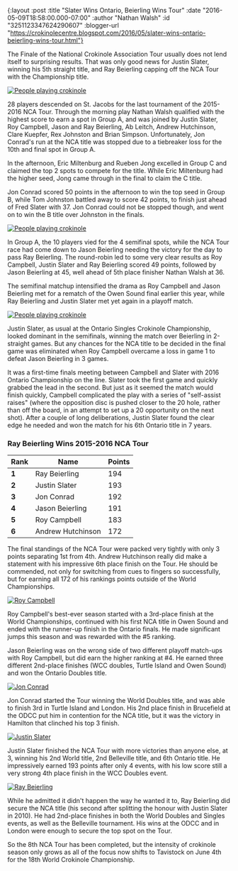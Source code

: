 {:layout :post
 :title "Slater Wins Ontario, Beierling Wins Tour"
 :date "2016-05-09T18:58:00.000-07:00"
 :author "Nathan Walsh"
 :id "3251123347624290607"
 :blogger-url "https://crokinolecentre.blogspot.com/2016/05/slater-wins-ontario-beierling-wins-tour.html"}

The Finale of the National Crokinole Association Tour usually does not lend itself to surprising results. That was only good news for Justin Slater, winning his 5th straight title, and Ray Beierling capping off the NCA Tour with the Championship title.

[![People playing crokinole](/images/2016-05-09-slater-wins-ontario-beierling-wins-tour/IMG_4490.jpg)](/images/2016-05-09-slater-wins-ontario-beierling-wins-tour/IMG_4490.jpg)

28 players descended on St. Jacobs for the last tournament of the 2015-2016 NCA Tour. Through the morning play Nathan Walsh qualified with the highest score to earn a spot in Group A, and was joined by Justin Slater, Roy Campbell, Jason and Ray Beierling, Ab Leitch, Andrew Hutchinson, Clare Kuepfer, Rex Johnston and Brian Simpson. Unfortunately, Jon Conrad's run at the NCA title was stopped due to a tiebreaker loss for the 10th and final spot in Group A.

In the afternoon, Eric Miltenburg and Rueben Jong excelled in Group C and claimed the top 2 spots to compete for the title. While Eric Miltenburg had the higher seed, Jong came through in the final to claim the C title.

Jon Conrad scored 50 points in the afternoon to win the top seed in Group B, while Tom Johnston battled away to score 42 points, to finish just ahead of Fred Slater with 37. Jon Conrad could not be stopped though, and went on to win the B title over Johnston in the finals.

[![People playing crokinole](/images/2016-05-09-slater-wins-ontario-beierling-wins-tour/IMG_4505.jpg)](/images/2016-05-09-slater-wins-ontario-beierling-wins-tour/IMG_4505.jpg)

In Group A, the 10 players vied for the 4 semifinal spots, while the NCA Tour race had come down to Jason Beierling needing the victory for the day to pass Ray Beierling. The round-robin led to some very clear results as Roy Campbell, Justin Slater and Ray Beierling scored 49 points, followed by Jason Beierling at 45, well ahead of 5th place finisher Nathan Walsh at 36.

The semifinal matchup intensified the drama as Roy Campbell and Jason Beierling met for a rematch of the Owen Sound final earlier this year, while Ray Beierling and Justin Slater met yet again in a playoff match.

[![People playing crokinole](/images/2016-05-09-slater-wins-ontario-beierling-wins-tour/IMG_4508.jpg)](/images/2016-05-09-slater-wins-ontario-beierling-wins-tour/IMG_4508.jpg)

Justin Slater, as usual at the Ontario Singles Crokinole Championship, looked dominant in the semifinals, winning the match over Beierling in 2-straight games. But any chances for the NCA title to be decided in the final game was eliminated when Roy Campbell overcame a loss in game 1 to defeat Jason Beierling in 3 games.

It was a first-time finals meeting between Campbell and Slater with 2016 Ontario Championship on the line. Slater took the first game and quickly grabbed the lead in the second. But just as it seemed the match would finish quickly, Campbell complicated the play with a series of "self-assist raises" (where the opposition disc is pushed closer to the 20 hole, rather than off the board, in an attempt to set up a 20 opportunity on the next shot). After a couple of long deliberations, Justin Slater found the clear edge he needed and won the match for his 6th Ontario title in 7 years.

### Ray Beierling Wins 2015-2016 NCA Tour

<div class="table-wrapper">
<table>
	<thead>
		<tr>
			<th>Rank</th>
			<th>Name</th>
			<th>Points</th>
		</tr>
	</thead>
	<tbody>
		<tr>
			<td><strong>1</strong></td>
			<td>Ray Beierling</td>
			<td>194</td>
		</tr>
		<tr>
			<td><strong>2</strong></td>
			<td>Justin Slater</td>
			<td>193</td>
		</tr>
		<tr>
			<td><strong>3</strong></td>
			<td>Jon Conrad</td>
			<td>192</td>
		</tr>
		<tr>
			<td><strong>4</strong></td>
			<td>Jason Beierling</td>
			<td>191</td>
		</tr>
		<tr>
			<td><strong>5</strong></td>
			<td>Roy Campbell</td>
			<td>183</td>
		</tr>
		<tr>
			<td><strong>6</strong></td>
			<td>Andrew Hutchinson</td>
			<td>172</td>
		</tr>
	</tbody>
</table>
</div>

The final standings of the NCA Tour were packed very tightly with only 3 points separating 1st from 4th. Andrew Hutchinson really did make a statement with his impressive 6th place finish on the Tour. He should be commended, not only for switching from cues to fingers so successfully, but for earning all 172 of his rankings points outside of the World Championships.

[![Roy Campbell](/images/2016-05-09-slater-wins-ontario-beierling-wins-tour/IMG_4520.jpg)](/images/2016-05-09-slater-wins-ontario-beierling-wins-tour/IMG_4520.jpg)

Roy Campbell's best-ever season started with a 3rd-place finish at the World Championships, continued with his first NCA title in Owen Sound and ended with the runner-up finish in the Ontario finals. He made significant jumps this season and was rewarded with the #5 ranking.

Jason Beierling was on the wrong side of two different playoff match-ups with Roy Campbell, but did earn the higher ranking at #4. He earned three different 2nd-place finishes (WCC doubles, Turtle Island and Owen Sound) and won the Ontario Doubles title.

[![Jon Conrad](/images/2016-05-09-slater-wins-ontario-beierling-wins-tour/IMG_4527.jpg)](/images/2016-05-09-slater-wins-ontario-beierling-wins-tour/IMG_4527.jpg)

Jon Conrad started the Tour winning the World Doubles title, and was able to finish 3rd in Turtle Island and London. His 2nd place finish in Brucefield at the ODCC put him in contention for the NCA title, but it was the victory in Hamilton that clinched his top 3 finish.

[![Justin Slater](/images/2016-05-09-slater-wins-ontario-beierling-wins-tour/IMG_4530.jpg)](/images/2016-05-09-slater-wins-ontario-beierling-wins-tour/IMG_4530.jpg)

Justin Slater finished the NCA Tour with more victories than anyone else, at 3, winning his 2nd World title, 2nd Belleville title, and 6th Ontario title. He impressively earned 193 points after only 4 events, with his low score still a very strong 4th place finish in the WCC Doubles event.

[![Ray Beierling](/images/2016-05-09-slater-wins-ontario-beierling-wins-tour/IMG_4532.jpg)](/images/2016-05-09-slater-wins-ontario-beierling-wins-tour/IMG_4532.jpg)

While he admitted it didn't happen the way he wanted it to, Ray Beierling did secure the NCA title (his second after splitting the honour with Justin Slater in 2010). He had 2nd-place finishes in both the World Doubles and Singles events, as well as the Belleville tournament. His wins at the ODCC and in London were enough to secure the top spot on the Tour.

So the 8th NCA Tour has been completed, but the intensity of crokinole season only grows as all of the focus now shifts to Tavistock on June 4th for the 18th World Crokinole Championship.
